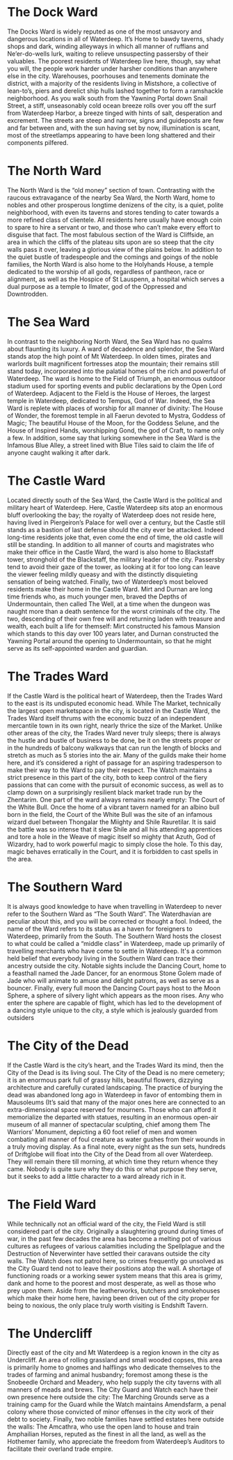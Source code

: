 # The Dock Ward

The Docks Ward is widely reputed as one of the most unsavory and dangerous locations in all of Waterdeep. It’s Home to bawdy taverns, shady shops and dark, winding alleyways in which all manner of ruffians and Ne’er-do-wells lurk, waiting to relieve unsuspecting passersby of their valuables. The poorest residents of Waterdeep live here, though, say what you will, the people work harder under harsher conditions than anywhere else in the city. Warehouses, poorhouses and tenements dominate the district, with a majority of the residents living in Mistshore, a collective of lean-to’s, piers and derelict ship hulls lashed together to form a ramshackle neighborhood. As you walk south from the Yawning Portal down Snail Street, a stiff, unseasonably cold ocean breeze rolls over you off the surf from Waterdeep Harbor, a breeze tinged with hints of salt, desperation and excrement. The streets are steep and narrow, signs and guideposts are few and far between and, with the sun having set by now, illumination is scant, most of the streetlamps appearing to have been long shattered and their components pilfered.

# The North Ward

The North Ward is the “old money” section of town. Contrasting with the raucous extravagance of the nearby Sea Ward, the North Ward, home to nobles and other prosperous longtime denizens of the city, is a quiet, polite neighborhood, with even its taverns and stores tending to cater towards a more refined class of clientele. All residents here usually have enough coin to spare to hire a servant or two, and those who can’t make every effort to disguise that fact. The most fabulous section of the Ward is Cliffside, an area in which the cliffs of the plateau sits upon are so steep that the city walls pass it over, leaving a glorious view of the plains below. In addition to the quiet bustle of tradespeople and the comings and goings of the noble families, the North Ward is also home to the Holyhands House, a temple dedicated to the worship of all gods, regardless of pantheon, race or alignment, as well as the Hospice of St Lauspenn, a hospital which serves a dual purpose as a temple to Ilmater, god of the Oppressed and Downtrodden.

# The Sea Ward

In contrast to the neighboring North Ward, the Sea Ward has no qualms about flaunting its luxury. A ward of decadence and splendor, the Sea Ward stands atop the high point of Mt Waterdeep. In olden times, pirates and warlords built magnificent fortresses atop the mountain; their remains still stand today, incorporated into the palatial homes of the rich and powerful of Waterdeep. The ward is home to the Field of Triumph, an enormous outdoor stadium used for sporting events and public declarations by the Open Lord of Waterdeep. Adjacent to the Field is the House of Heroes, the largest temple in Waterdeep, dedicated to Tempus, God of War. Indeed, the Sea Ward is replete with places of worship for all manner of divinity: The House of Wonder, the foremost temple in all Faerun devoted to Mystra, Goddess of Magic; The beautiful House of the Moon, for the Goddess Selune, and the House of Inspired Hands, worshipping Gond, the god of Craft, to name only a few. In addition, some say that lurking somewhere in the Sea Ward is the Infamous Blue Alley, a street lined with Blue Tiles said to claim the life of anyone caught walking it after dark.

# The Castle Ward

Located directly south of the Sea Ward, the Castle Ward is the political and military heart of Waterdeep. Here, Castle Waterdeep sits atop an enormous bluff overlooking the bay; the royalty of Waterdeep does not reside here, having lived in Piergeiron’s Palace for well over a century, but the Castle still stands as a bastion of last defense should the city ever be attacked. Indeed long-time residents joke that, even come the end of time, the old castle will still be standing. In addition to all manner of courts and magistrates who make their office in the Castle Ward, the ward is also home to Blackstaff tower, stronghold of the Blackstaff, the military leader of the city. Passersby tend to avoid their gaze of the tower, as looking at it for too long can leave the viewer feeling mildly queasy and with the distinctly disquieting sensation of being watched. Finally, two of Waterdeep’s most beloved residents make their home in the Castle Ward. Mirt and Durnan are long time friends who, as much younger men, braved the Depths of Undermountain, then called The Well, at a time when the dungeon was naught more than a death sentence for the worst criminals of the city. The two, descending of their own free will and returning laden with treasure and wealth, each built a life for themself: Mirt constructed his famous Mansion which stands to this day over 100 years later, and Durnan constructed the Yawning Portal around the opening to Undermountain, so that he might serve as its self-appointed warden and guardian.

# The Trades Ward

If the Castle Ward is the political heart of Waterdeep, then the Trades Ward to the east is its undisputed economic head. While The Market, technically the largest open marketspace in the city, is located in the Castle Ward, the Trades Ward itself thrums with the economic buzz of an independent mercantile town in its own right, nearly thrice the size of the Market. Unlike other areas of the city, the Trades Ward never truly sleeps; there is always the hustle and bustle of business to be done, be it on the streets proper or in the hundreds of balcony walkways that can run the length of blocks and stretch as much as 5 stories into the air. Many of the guilds make their home here, and it’s considered a right of passage for an aspiring tradesperson to make their way to the Ward to pay their respect. The Watch maintains a strict presence in this part of the city, both to keep control of the fiery passions that can come with the pursuit of economic success, as well as to clamp down on a surprisingly resilient black market trade run by the Zhentarim. One part of the ward always remains nearly empty: The Court of the White Bull. Once the home of a vibrant tavern named for an albino bull born in the field, the Court of the White Bull was the site of an infamous wizard duel between Thongalar the Miighty and Shile Rauretilar. It is said the battle was so intense that it slew Shile and all his attending apprentices and tore a hole in the Weave of magic itself so mighty that Azuth, God of Wizardry, had to work powerful magic to simply close the hole. To this day, magic behaves erratically in the Court, and it is forbidden to cast spells in the area.

# The Southern Ward

It is always good knowledge to have when travelling in Waterdeep to never refer to the Southern Ward as “The South Ward”. The Waterdhavian are peculiar about this, and you will be corrected or thought a fool. Indeed, the name of the Ward refers to its status as a haven for foreigners to Waterdeep, primarily from the South. The Southern Ward hosts the closest to what could be called a “middle class” in Waterdeep, made up primarily of travelling merchants who have come to settle in Waterdeep. It's a common held belief that everybody living in the Southern Ward can trace their ancestry outside the city. Notable sights include the Dancing Court, home to a feasthall named the Jade Dancer, for an enormous Stone Golem made of Jade who will animate to amuse and delight patrons, as well as serve as a bouncer. Finally, every full moon the Dancing Court pays host to the Moon Sphere, a sphere of silvery light which appears as the moon rises. Any who enter the sphere are capable of flight, which has led to the development of a dancing style unique to the city, a style which is jealously guarded from outsiders

# The City of the Dead

If the Castle Ward is the city’s heart, and the Trades Ward its mind, then the City of the Dead is its living soul. The City of the Dead is no mere cemetery; it is an enormous park full of grassy hills, beautiful flowers, dizzying architecture and carefully curated landscaping. The practice of burying the dead was abandoned long ago in Waterdeep in favor of entombing them in Mausoleums (It’s said that many of the major ones here are connected to an extra-dimensional space reserved for mourners. Those who can afford it memorialize the departed with statues, resulting in an enormous open-air museum of all manner of spectacular sculpting, chief among them The Warriors’ Monument, depicting a 60 foot relief of men and women combating all manner of foul creature as water gushes from their wounds in a truly moving display. As a final note, every night as the sun sets, hundreds of Driftglobe will float into the City of the Dead from all over Waterdeep. They will remain there till morning, at which time they return whence they came. Nobody is quite sure why they do this or what purpose they serve, but it seeks to add a little character to a ward already rich in it.

# The Field Ward

While technically not an official ward of the city, the Field Ward is still considered part of the city. Originally a slaughtering ground during times of war, in the past few decades the area has become a melting pot of various cultures as refugees of various calamities including the Spellplague and the Destruction of Neverwinter have settled their caravans outside the city walls. The Watch does not patrol here, so crimes frequently go unsolved as the City Guard tend not to leave their positions atop the wall. A shortage of functioning roads or a working sewer system means that this area is grimy, dank and home to the poorest and most desperate, as well as those who prey upon them. Aside from the leatherworks, butchers and smokehouses which make their home here, having been driven out of the city proper for being to noxious, the only place truly worth visiting is Endshift Tavern.

# The Undercliff

Directly east of the city and Mt Waterdeep is a region known in the city as Undercliff. An area of rolling grassland and small wooded copses, this area is primarily home to gnomes and halflings who dedicate themselves to the trades of farming and animal husbandry; foremost among these is the Snobeedle Orchard and Meadery, who help supply the city taverns with all manners of meads and brews. The City Guard and Watch each have their own presence here outside the city: The Marching Grounds serve as a training camp for the Guard while the Watch maintains Amendsfarm, a penal colony where those convicted of minor offenses in the city work of their debt to society. Finally, two noble families have settled estates here outside the walls: The Amcathra, who use the open land to house and train Amphailian Horses, reputed as the finest in all the land, as well as the Hothemer family, who appreciate the freedom from Waterdeep’s Auditors to facilitate their overland trade empire.
